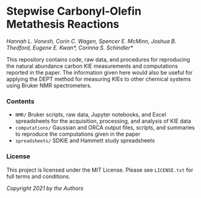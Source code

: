 # Stepwise Carbonyl-Olefin Metathesis Reactions

*Hannah L. Vonesh, Corin C. Wagen, Spencer E. McMinn,
Joshua B. Thedford, Eugene E. Kwan\*, Corinna S. Schindler\**

This repository contains code, raw data, and procedures for reproducing the natural abundance carbon KIE measurements and computations reported in the paper.  The information given here would also be useful for applying the DEPT method for measuring KIEs to other chemical systems using Bruker NMR spectrometers.

### Contents

- `NMR/` Bruker scripts, raw data, Jupyter notebooks, and Excel spreadsheets for the acquisition, processing, and analysis of KIE data
- `computations/` Gaussian and ORCA output files, scripts, and summaries to reproduce the computations given in the paper
- `spreadsheets/` SDKIE and Hammett study spreadsheets

### License

This project is licensed under the MIT License.  Please see `LICENSE.txt` for full terms and conditions.

*Copyright 2021 by the Authors*
